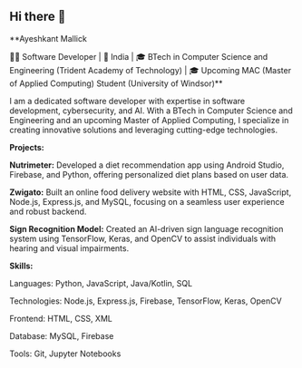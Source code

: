 ## Hi there 👋

**Ayeshkant Mallick

👨‍💻 Software Developer | 📍 India | 🎓 BTech in Computer Science and Engineering (Trident Academy of Technology) | 🎓 Upcoming MAC (Master of Applied Computing) Student (University of Windsor)**

I am a dedicated software developer with expertise in software development, cybersecurity, and AI. With a BTech in Computer Science and Engineering and an upcoming Master of Applied Computing, I specialize in creating innovative solutions and leveraging cutting-edge technologies.

**Projects:**

**Nutrimeter:** Developed a diet recommendation app using Android Studio, Firebase, and Python, offering personalized diet plans based on user data.

**Zwigato:** Built an online food delivery website with HTML, CSS, JavaScript, Node.js, Express.js, and MySQL, focusing on a seamless user experience and robust backend.

**Sign Recognition Model:** Created an AI-driven sign language recognition system using TensorFlow, Keras, and OpenCV to assist individuals with hearing and visual impairments.

**Skills:**

Languages: Python, JavaScript, Java/Kotlin, SQL

Technologies: Node.js, Express.js, Firebase, TensorFlow, Keras, OpenCV

Frontend: HTML, CSS, XML

Database: MySQL, Firebase

Tools: Git, Jupyter Notebooks
